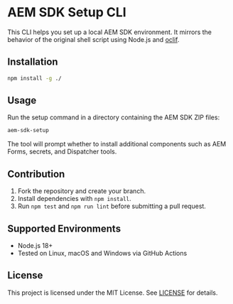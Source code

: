# AEM SDK Setup CLI

This CLI helps you set up a local AEM SDK environment. It mirrors the behavior of the original shell script using Node.js and [oclif](https://oclif.io/).

## Installation

```bash
npm install -g ./
```

## Usage

Run the setup command in a directory containing the AEM SDK ZIP files:

```bash
aem-sdk-setup
```

The tool will prompt whether to install additional components such as AEM Forms, secrets, and Dispatcher tools.

## Contribution

1. Fork the repository and create your branch.
2. Install dependencies with `npm install`.
3. Run `npm test` and `npm run lint` before submitting a pull request.

## Supported Environments

- Node.js 18+
- Tested on Linux, macOS and Windows via GitHub Actions

## License

This project is licensed under the MIT License. See [LICENSE](LICENSE) for details.
